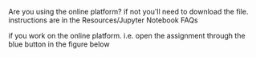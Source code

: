 Are you using the online platform? if not you'll need to download the file. instructions are in the Resources/Jupyter Notebook FAQs

if you work on the online platform. i.e. open the assignment through the blue button in the figure below
